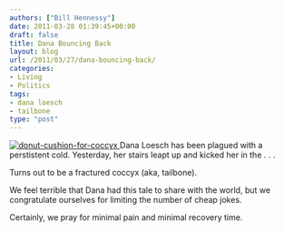 ```yaml
---
authors: ["Bill Hennessy"]
date: 2011-03-28 01:39:45+00:00
draft: false
title: Dana Bouncing Back
layout: blog
url: /2011/03/27/dana-bouncing-back/
categories:
- Living
- Politics
tags:
- dana loesch
- tailbone
type: "post"
---
```


[![donut-cushion-for-coccyx](https://hennessysview.com/wp-content/uploads/2011/03/donut-cushion-for-coccyx_thumb.jpg)
](https://hennessysview.com/wp-content/uploads/2011/03/donut-cushion-for-coccyx.jpg)Dana Loesch has been plagued with a perstistent cold. Yesterday, her stairs leapt up and kicked her in the . . . 

 

Turns out to be a fractured coccyx (aka, tailbone).

 

We feel terrible that Dana had this tale to share with the world, but we congratulate ourselves for limiting the number of cheap jokes.

 

Certainly, we pray for minimal pain and minimal recovery time.
